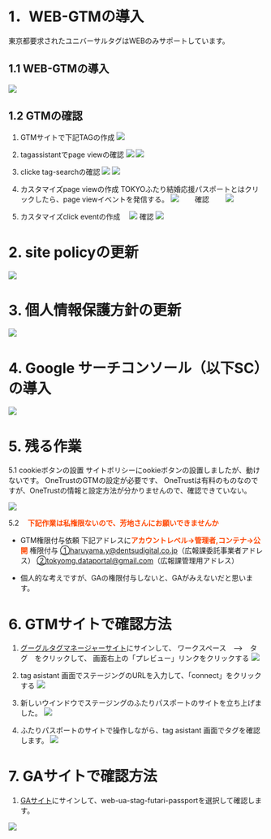 # 1．WEB-GTMの導入

東京都要求されたユニバーサルタグはWEBのみサポートしています。

## 1.1  WEB-GTMの導入
![](img\2021-06-15-20-52-17.png)

## 1.2 GTMの確認

1. GTMサイトで下記TAGの作成
   ![](img\2021-06-15-20-57-12.png)

2. tagassistantでpage viewの確認
    ![](img\2021-06-15-20-59-29.png)
    ![](img\2021-06-15-21-00-51.png)

3. clicke tag-searchの確認
   ![](img\2021-06-15-21-04-10.png)
   ![](img\2021-06-15-21-05-52.png)

4. カスタマイズpage viewの作成
   TOKYOふたり結婚応援パスポートとはクリックしたら、page viewイベントを発信する。
   ![](img\2021-06-15-21-07-45.png)
　　確認
　　![](img\2021-06-15-21-09-56.png)

5. カスタマイズclick eventの作成　
   ![](img\2021-06-15-21-11-17.png)
   確認
   ![](img\2021-06-15-21-12-45.png)

# 2. site policyの更新
![](img\2021-06-15-21-37-38.png)


# 3. 個人情報保護方針の更新

![](img\2021-06-15-21-23-45.png)

# 4. Google サーチコンソール（以下SC）の導入

![](img\2021-06-15-21-26-13.png)

# 5. 残る作業

5.1 cookieボタンの設置
サイトポリシーにookieボタンの設置しましたが、動けないです。
OneTrustのGTMの設定が必要です、
OneTrustは有料のものなのですが、OneTrustの情報と設定方法が分かりませんので、確認できていない。

![](img\2021-06-15-21-27-32.png)

5.2　**<font style='color:orangered'> 下記作業は私権限ないので、芳地さんにお願いできませんか</font>**

* GTM権限付与依頼
  下記アドレスに<font style='color:orangered;font-weight: bold;'>アカウントレベル→管理者,コンテナ→公開</font>  権限付与
①haruyama.y@dentsudigital.co.jp（広報課委託事業者アドレス）
②tokyomg.dataportal@gmail.com（広報課管理用アドレス）

* 個人的な考えですが、GAの権限付与しないと、GAがみえないだと思います。
  
# 6. GTMサイトで確認方法

1. [グーグルタグマネージャーサイト](https://tagmanager.google.com/)にサインして、
   ワークスペース　-->　タグ　をクリックして、
   画面右上の「プレビュー」リンクをクリックする
   ![](img\2021-06-16-11-02-28.png)

2. tag asistant 画面でステージングのURLを入力して、「connect」をクリックする
   ![](img\2021-06-16-11-04-34.png)

3. 新しいウインドウでステージングのふたりパスポートのサイトを立ち上げました。
   ![](img\2021-06-16-11-06-52.png)

4. ふたりパスポートのサイトで操作しながら、tag asistant 画面でタグを確認します。
   ![](img\2021-06-16-11-09-00.png)

# 7. GAサイトで確認方法
1. [GAサイト](https://analytics.google.com/)にサインして、web-ua-stag-futari-passportを選択して確認します。

![](img\2021-06-16-11-30-09.png)

